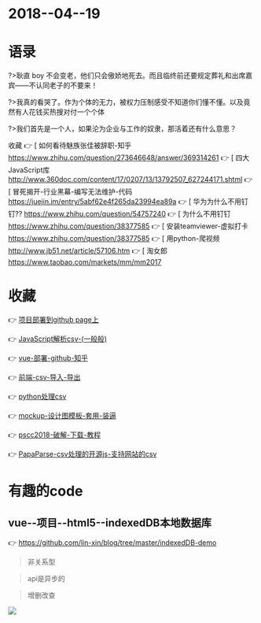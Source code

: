 
# 2018--04--19
# 语录

?>耿直 boy 不会变老，他们只会傲娇地死去。而且临终前还要规定葬礼和出席嘉宾——不认同老子的不要来！


?>我真的看哭了。作为个体的无力，被权力压制感受不知道你们懂不懂。以及竟然有人花钱买热搜对付一个个体

?>我们首先是一个人，如果沦为企业与工作的奴隶，那活着还有什么意思？


收藏
	:point_right: [
如何看待魅族张佳被辞职-知乎
		https://www.zhihu.com/question/273646648/answer/369314261
	:point_right: [
四大JavaScript库
		http://www.360doc.com/content/17/0207/13/13792507_627244171.shtml
	:point_right: [
冒死揭开-行业黑幕-编写无法维护-代码
		https://juejin.im/entry/5abf62e4f265da23994ea89a
	:point_right: [
华为为什么不用钉钉??
		https://www.zhihu.com/question/54757240
	:point_right: [
为什么不用钉钉
		https://www.zhihu.com/question/38377585
	:point_right: [
安装teamviewer-虚拟打卡
		https://www.zhihu.com/question/38377585
	:point_right: [
用python-爬视频
		http://www.jb51.net/article/57106.htm
	:point_right: [
淘女郎
		https://www.taobao.com/markets/mm/mm2017
# 收藏

:point_right: [项目部署到github page上](https://zhuanlan.zhihu.com/p/35747663)
	
:point_right: [
JavaScript解析csv-(一般般)
](	
https://segmentfault.com/a/1190000005063159
)

:point_right: [vue-部署-github-知乎
](	https://www.zhihu.com/question/46630687
)
   	
:point_right: [前端-csv-导入-导出
](	https://github.com/julianasobreira/parse-csv
)
   	
:point_right: [python处理csv
](	https://www.cnblogs.com/yanglang/p/7126660.html
)
   	
:point_right: [mockup-设计图模板-套用-装逼
](	https://zhuanlan.zhihu.com/p/26993996
)
   	
:point_right: [pscc2018-破解-下载-教程
](	http://www.mbestman.com/wzjs/783.html
)
   	
:point_right: [PapaParse-csv处理的开源js-支持网站的csv
](	https://github.com/mholt/PapaParse
)

# 有趣的code
## vue--项目--html5--indexedDB本地数据库

:point_right: [
		https://github.com/lin-xin/blog/tree/master/indexedDB-demo
](
		https://github.com/lin-xin/blog/tree/master/indexedDB-demo
)

>非关系型

>api是异步的

>增删改查

<div style="display: grid">
		<img src="http://ww1.sinaimg.cn/large/68258bc2gy1fqpx3d3qfgj20x704vq2s.jpg"/>
</div>
<br>






